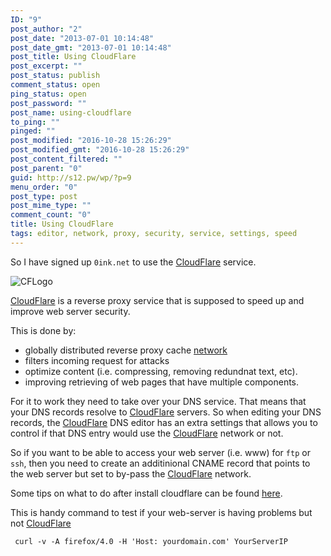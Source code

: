 ```yaml
---
ID: "9"
post_author: "2"
post_date: "2013-07-01 10:14:48"
post_date_gmt: "2013-07-01 10:14:48"
post_title: Using CloudFlare
post_excerpt: ""
post_status: publish
comment_status: open
ping_status: open
post_password: ""
post_name: using-cloudflare
to_ping: ""
pinged: ""
post_modified: "2016-10-28 15:26:29"
post_modified_gmt: "2016-10-28 15:26:29"
post_content_filtered: ""
post_parent: "0"
guid: http://s12.pw/wp/?p=9
menu_order: "0"
post_type: post
post_mime_type: ""
comment_count: "0"
title: Using CloudFlare
tags: editor, network, proxy, security, service, settings, speed
---
```


So I have signed up `0ink.net` to use the [CloudFlare](http://www.cloudflare.com "CloudFlare") service.

![CFLogo]({static}/images/2013/cf-logo-v-rgb.png)

[CloudFlare](http://www.cloudflare.com "CloudFlare") is a reverse proxy service that is supposed to speed up and improve web server security.

This is done by:

*   globally distributed reverse proxy cache [network](http://www.cloudflare.com/system-status.html "Cloudflare status")
*   filters incoming request for attacks
*   optimize content (i.e. compressing, removing redundnat text, etc).
*   improving retrieving of web pages that have multiple components.

For it to work they need to take over your DNS service. That means that your DNS records resolve to [CloudFlare](http://www.cloudflare.com "CloudFlare") servers. So when editing your DNS records, the [CloudFlare](http://www.cloudflare.com "CloudFlare") DNS editor has an extra settings that allows you to control if that DNS entry would use the [CloudFlare](http://www.cloudflare.com "CloudFlare") network or not.

So if you want to be able to access your web server (i.e. www) for `ftp` or `ssh`, then you need
to create an additinional CNAME record that points to the web server but set to by-pass the [CloudFlare](http://www.cloudflare.com "CloudFlare") network.

Some tips on what to do after install cloudflare can be found [here](http://blog.cloudflare.com/top-tips-after-installing-cloudflare "Tips on using Cloudflare").

This is handy command to test if your web-server is having problems but not [CloudFlare](http://www.cloudflare.com "CloudFlare")

     curl -v -A firefox/4.0 -H 'Host: yourdomain.com' YourServerIP
